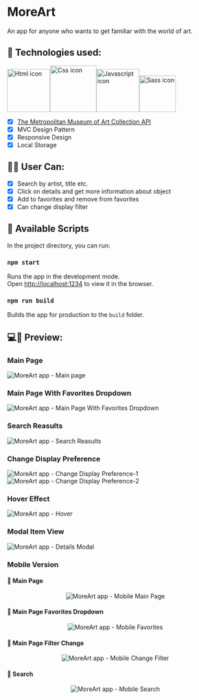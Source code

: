 # MoreArt

An app for anyone who wants to get familiar with the world of art.

## 🚀 Technologies used:
<img src="https://i.ibb.co/Sw7tMWz/htmlIcon.png" alt="Html icon" width="100" /><img src="https://i.ibb.co/hWxYX5x/cssIcon.png" alt="Css icon" width="108" /><img src="https://i.ibb.co/ws3Sq9X/jsIcon.png" alt="Javascript icon" width="100" /><img src="https://i.ibb.co/XCjffYH/sassIcon.png" alt="Sass icon" height="85" />

- [x] [The Metropolitan Museum of Art Collection API](https://metmuseum.github.io/)
- [x] MVC Design Pattern
- [x] Responsive Design
- [x] Local Storage

## 👩👨 User Can:

- [x] Search by artist, title etc.
- [x] Click on details and get more information about object
- [x] Add to favorites and remove from favorites
- [x] Can change display filter

## 📃 Available Scripts

In the project directory, you can run:

### `npm start`

Runs the app in the development mode.<br />
Open [http://localhost:1234](http://localhost:1234) to view it in the browser.

### `npm run build`

Builds the app for production to the `build` folder.<br />

## 💻📱 Preview:
### Main Page
<img src="https://i.ibb.co/wLHZD95/MainPage.jpg" alt="MoreArt app - Main page" />

### Main Page With Favorites Dropdown
<img src="https://i.ibb.co/QCC0rfN/Favorites.jpg" alt="MoreArt app - Main Page With Favorites Dropdown" />

### Search Reasults
<img src="https://i.ibb.co/m40npSS/Search-Results.jpg" alt="MoreArt app - Search Reasults" />

### Change Display Preference
<img src="https://i.ibb.co/4R92VZ4/Open-Filter.jpg" alt="MoreArt app - Change Display Preference-1" />
<img src="https://i.ibb.co/Zmw5Vbj/Change-Filter.jpg" alt="MoreArt app - Change Display Preference-2" />

### Hover Effect
<img src="https://i.ibb.co/hD5G9ss/Hover.jpg" alt="MoreArt app - Hover" />

### Modal Item View
<img src="https://i.ibb.co/grH08XT/Details-Modal.jpg" alt="MoreArt app - Details Modal" />

### Mobile Version
#### 📱 Main Page
<p align="center">
  <img src="https://i.ibb.co/KxRgsQ2/Mobile-Main.gif" alt="MoreArt app - Mobile Main Page" />
</p>

#### 📱 Main Page Favorites Dropdown
<p align="center">
  <img src="https://i.ibb.co/Wg0rv3N/Mobile-Favorites.gif" alt="MoreArt app - Mobile Favorites" /> 
</p>
  
#### 📱 Main Page Filter Change
<p align="center">
  <img src="https://i.ibb.co/xj789m3/Mobile-Change-Filter.gif" alt="MoreArt app - Mobile Change Filter" />
</p>

#### 📱 Search
<p align="center">
  <img src="https://i.ibb.co/GV0y7T1/Mobile-Search.gif" alt="MoreArt app - Mobile Search" />
</p>
